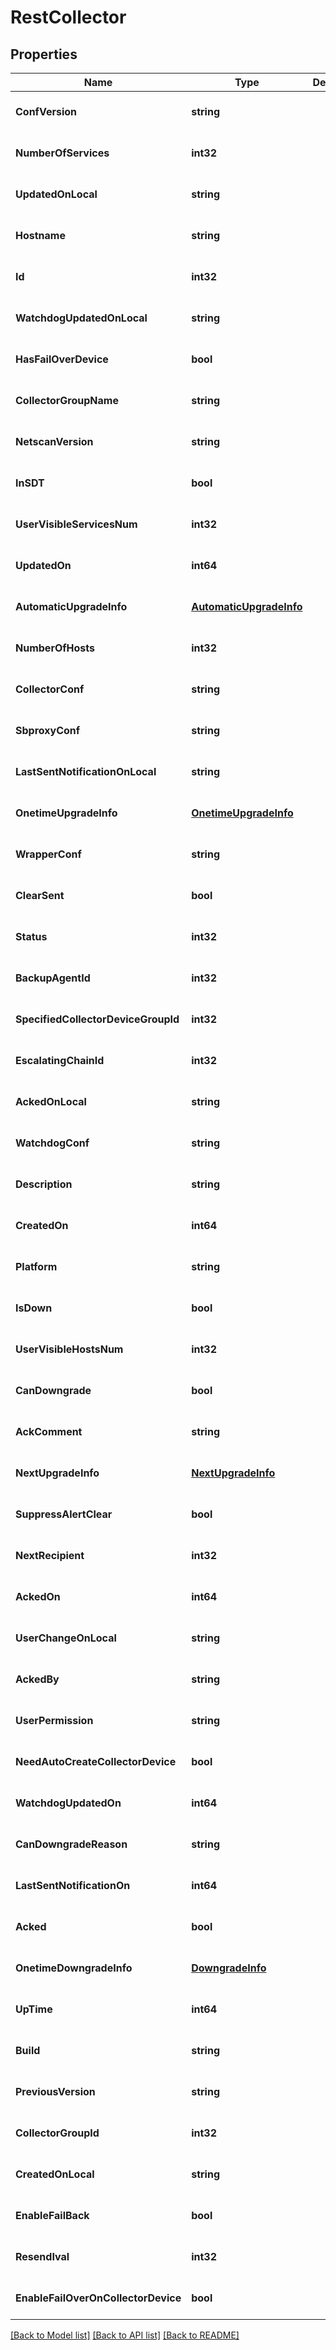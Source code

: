 # RestCollector

## Properties
Name | Type | Description | Notes
------------ | ------------- | ------------- | -------------
**ConfVersion** | **string** |  | [optional] [default to null]
**NumberOfServices** | **int32** |  | [optional] [default to null]
**UpdatedOnLocal** | **string** |  | [optional] [default to null]
**Hostname** | **string** |  | [optional] [default to null]
**Id** | **int32** |  | [optional] [default to null]
**WatchdogUpdatedOnLocal** | **string** |  | [optional] [default to null]
**HasFailOverDevice** | **bool** |  | [optional] [default to null]
**CollectorGroupName** | **string** |  | [optional] [default to null]
**NetscanVersion** | **string** |  | [optional] [default to null]
**InSDT** | **bool** |  | [optional] [default to null]
**UserVisibleServicesNum** | **int32** |  | [optional] [default to null]
**UpdatedOn** | **int64** |  | [optional] [default to null]
**AutomaticUpgradeInfo** | [**AutomaticUpgradeInfo**](AutomaticUpgradeInfo.md) |  | [optional] [default to null]
**NumberOfHosts** | **int32** |  | [optional] [default to null]
**CollectorConf** | **string** |  | [optional] [default to null]
**SbproxyConf** | **string** |  | [optional] [default to null]
**LastSentNotificationOnLocal** | **string** |  | [optional] [default to null]
**OnetimeUpgradeInfo** | [**OnetimeUpgradeInfo**](OnetimeUpgradeInfo.md) |  | [optional] [default to null]
**WrapperConf** | **string** |  | [optional] [default to null]
**ClearSent** | **bool** |  | [optional] [default to null]
**Status** | **int32** |  | [optional] [default to null]
**BackupAgentId** | **int32** |  | [optional] [default to null]
**SpecifiedCollectorDeviceGroupId** | **int32** |  | [optional] [default to null]
**EscalatingChainId** | **int32** |  | [optional] [default to null]
**AckedOnLocal** | **string** |  | [optional] [default to null]
**WatchdogConf** | **string** |  | [optional] [default to null]
**Description** | **string** |  | [optional] [default to null]
**CreatedOn** | **int64** |  | [optional] [default to null]
**Platform** | **string** |  | [optional] [default to null]
**IsDown** | **bool** |  | [optional] [default to null]
**UserVisibleHostsNum** | **int32** |  | [optional] [default to null]
**CanDowngrade** | **bool** |  | [optional] [default to null]
**AckComment** | **string** |  | [optional] [default to null]
**NextUpgradeInfo** | [**NextUpgradeInfo**](NextUpgradeInfo.md) |  | [optional] [default to null]
**SuppressAlertClear** | **bool** |  | [optional] [default to null]
**NextRecipient** | **int32** |  | [optional] [default to null]
**AckedOn** | **int64** |  | [optional] [default to null]
**UserChangeOnLocal** | **string** |  | [optional] [default to null]
**AckedBy** | **string** |  | [optional] [default to null]
**UserPermission** | **string** |  | [optional] [default to null]
**NeedAutoCreateCollectorDevice** | **bool** |  | [optional] [default to null]
**WatchdogUpdatedOn** | **int64** |  | [optional] [default to null]
**CanDowngradeReason** | **string** |  | [optional] [default to null]
**LastSentNotificationOn** | **int64** |  | [optional] [default to null]
**Acked** | **bool** |  | [optional] [default to null]
**OnetimeDowngradeInfo** | [**DowngradeInfo**](DowngradeInfo.md) |  | [optional] [default to null]
**UpTime** | **int64** |  | [optional] [default to null]
**Build** | **string** |  | [optional] [default to null]
**PreviousVersion** | **string** |  | [optional] [default to null]
**CollectorGroupId** | **int32** |  | [optional] [default to null]
**CreatedOnLocal** | **string** |  | [optional] [default to null]
**EnableFailBack** | **bool** |  | [optional] [default to null]
**ResendIval** | **int32** |  | [optional] [default to null]
**EnableFailOverOnCollectorDevice** | **bool** |  | [optional] [default to null]

[[Back to Model list]](../README.md#documentation-for-models) [[Back to API list]](../README.md#documentation-for-api-endpoints) [[Back to README]](../README.md)


